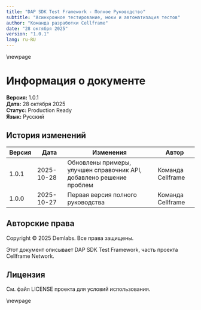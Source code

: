 ```yaml
---
title: "DAP SDK Test Framework - Полное Руководство"
subtitle: "Асинхронное тестирование, моки и автоматизация тестов"
author: "Команда разработки Cellframe"
date: "28 октября 2025"
version: "1.0.1"
lang: ru-RU
---
```


\newpage

# Информация о документе

**Версия:** 1.0.1  
**Дата:** 28 октября 2025  
**Статус:** Production Ready  
**Язык:** Русский

## История изменений

| Версия | Дата | Изменения | Автор |
|---------|------|---------|--------|
| 1.0.1 | 2025-10-28 | Обновлены примеры, улучшен справочник API, добавлено решение проблем | Команда Cellframe |
| 1.0.0 | 2025-10-27 | Первая версия полного руководства | Команда Cellframe |

## Авторские права

Copyright © 2025 Demlabs. Все права защищены.

Этот документ описывает DAP SDK Test Framework, часть проекта Cellframe Network.

## Лицензия

См. файл LICENSE проекта для условий использования.

\newpage

